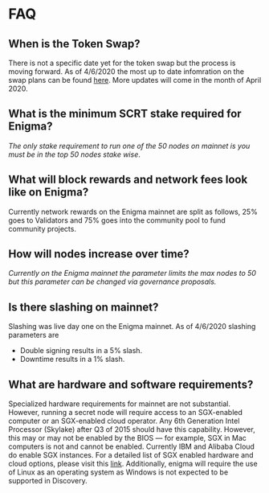# FAQ

## When is the Token Swap?

There is not a specific date yet for the token swap but the process is moving forward. As of 4/6/2020 the most up to date infomration on the swap plans can be found [here](https://explorer.scrt.cashmaney.com/proposals/4). More updates will come in the month of April 2020.

## What is the minimum SCRT stake required for Enigma?
*The only stake requirement to run one of the 50 nodes on mainnet is you must be in the top 50 nodes stake wise*.

## What will block rewards and network fees look like on Enigma?

Currently network rewards on the Enigma mainnet are split as follows, 25% goes to Validators and 75% goes into the community pool to fund community projects.

## How will nodes increase over time?

*Currently on the Enigma mainnet the parameter limits the max nodes to 50 but this parameter can be changed via governance proposals.*

## Is there slashing on mainnet?

Slashing was live day one on the Enigma mainnet.
As of 4/6/2020 slashing parameters are
* Double signing results in a 5% slash.
* Downtime results in a 1% slash.

## What are hardware and software requirements?

Specialized hardware requirements for mainnet are not substantial. However, running a secret node will require access to an SGX-enabled computer or an SGX-enabled cloud operator. Any 6th Generation Intel Processor (Skylake) after Q3 of 2015 should have this capability. However, this may or may not be enabled by the BIOS — for example, SGX in Mac computers is not and cannot be enabled. Currently IBM and Alibaba Cloud do enable SGX instances. For a detailed list of SGX enabled hardware and cloud options, please visit this [link](https://github.com/ayeks/SGX-hardware). Additionally, enigma will require the use of Linux as an operating system as Windows is not expected to be supported in Discovery.
